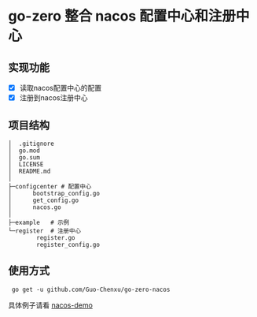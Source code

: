 # go-zero 整合 nacos 配置中心和注册中心

## 实现功能

- [x] 读取nacos配置中心的配置
- [x] 注册到nacos注册中心

## 项目结构

```shell
│  .gitignore
│  go.mod
│  go.sum
│  LICENSE
│  README.md
│
├─configcenter # 配置中心
│      bootstrap_config.go
│      get_config.go
│      nacos.go
│
├─example   # 示例
└─register  # 注册中心
        register.go
        register_config.go
```

## 使用方式

```shell
 go get -u github.com/Guo-Chenxu/go-zero-nacos
```

具体例子请看 [nacos-demo](https://github.com/Guo-Chenxu/go-zero-demo/tree/main/nacos-demo)
